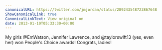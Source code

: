```yaml
---
canonicalURL: https://twitter.com/jmjordan/status/289243548723867648
ShowCanonicalLink: true
CanonicalLinkText: View original on
date: 2013-01-10T05:33:30+00:00
---
```

My girls @EmWatson, Jennifer Lawrence, and @taylorswift13 (yes, even her) won People's Choice awards! Congrats, ladies!